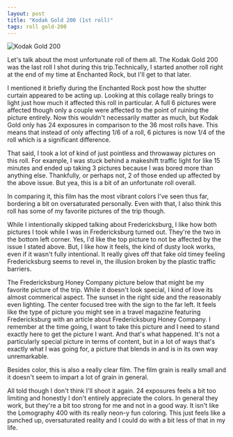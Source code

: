 ```yaml
---
layout: post
title: "Kodak Gold 200 (1st roll)"
tags: roll gold-200
---
```


![Kodak Gold 200](/assets/rolls/Kodak-Gold200-1.jpg)

Let's talk about the most unfortunate roll of them all. The Kodak Gold 200 was the last roll I shot during this trip.Technically, I started another roll right at the end of my time at Enchanted Rock, but I'll get to that later.

I mentioned it briefly during the Enchanted Rock post how the shutter curtain appeared to be acting up. Looking at this collage really brings to light just how much it affected this roll in particular. A full 6 pictures were affected though only a couple were affected to the point of ruining the picture entirely. Now this wouldn't necessarily matter as much,  but Kodak Gold only has 24 exposures in comparison to the 36 most rolls have. This means that instead of only affecting 1/6 of a roll, 6 pictures is now 1/4 of the roll which is a significant difference.

That said, I took a lot of kind of just pointless and throwaway pictures on this roll. For example, I was stuck behind a makeshift traffic light for like 15 minutes and ended up taking 3 pictures because I was bored more than anything else. Thankfully, or perhaps not, 2 of those ended up affected by the above issue. But yea, this is a bit of an unfortunate roll overall.

In comparing it, this film has the most vibrant colors I've seen thus far, bordering a bit on oversaturated personally. Even with that, I also think this roll has some of my favorite pictures of the trip though.

While I intentionally skipped talking about Fredericksburg, I like how both pictures I took while I was in Fredericksburg turned out. They're the two in the bottom left corner. Yes, I'd like the top picture to not be affected by the issue I stated above. But, I like how it feels, the kind of dusty look works, even if it wasn't fully intentional. It really gives off that fake old timey feeling Fredericksburg seems to revel in, the illusion broken by the plastic traffic barriers.

The Fredericksburg Honey Company picture below that might be my favorite picture of the trip. While it doesn't look special, I kind of love its almost commerical aspect. The sunset in the right side and the reasonably even lighting. The center focused tree with the sign to the far left. It feels like the type of picture you might see in a travel magazine featuring Fredericksburg with an article about Fredericksburg Honey Company. I remember at the time going, I want to take this picture and I need to stand exactly here to get the picture I want. And that's what happened. It's not a particularly special picture in terms of content, but in a lot of ways that's exactly what I was going for, a picture that blends in and is in its own way unremarkable.

Besides color, this is also a really clear film. The film grain is really small and it doesn't seem to impart a lot of grain in general.

All told though I don't think I'll shoot it again. 24 exposures feels a bit too limiting and honestly I don't entirely appreciate the colors. In general they work, but they're a bit too strong for me and not in a good way. It isn't like the Lomography 400 with its really neon-y fun coloring. This just feels like a punched up, oversaturated reality and I could do with a bit less of that in my life.

